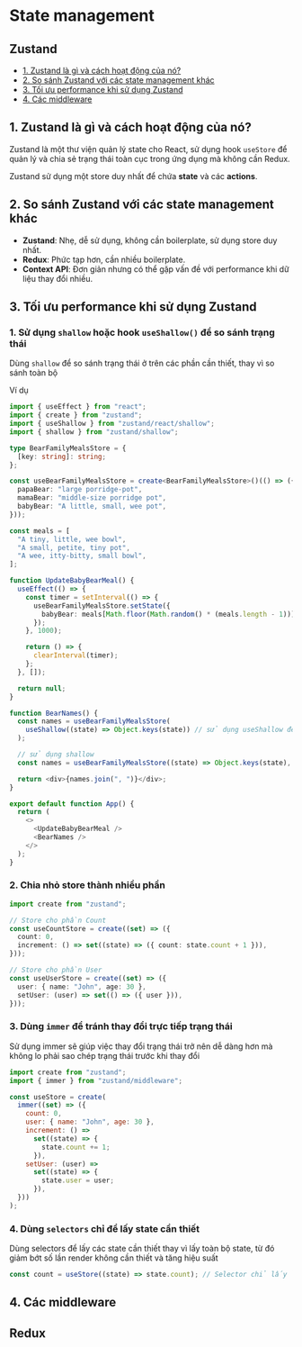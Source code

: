 # State management

## Zustand

- [1. Zustand là gì và cách hoạt động của nó?](#1-zustand-là-gì-và-cách-hoạt-động-của-nó)
- [2. So sánh Zustand với các state management khác](#2-so-sánh-zustand-với-các-state-management-khác)
- [3. Tối ưu performance khi sử dụng Zustand](#3-tối-ưu-performance-khi-sử-dụng-zustand)
- [4. Các middleware](#4-các-middleware)

## 1. Zustand là gì và cách hoạt động của nó?

Zustand là một thư viện quản lý state cho React, sử dụng hook `useStore` để quản lý và chia sẻ trạng thái toàn cục trong ứng dụng mà không cần Redux.

Zustand sử dụng một store duy nhất để chứa **state** và các **actions**.

## 2. So sánh Zustand với các state management khác

- **Zustand**: Nhẹ, dễ sử dụng, không cần boilerplate, sử dụng store duy nhất.
- **Redux**: Phức tạp hơn, cần nhiều boilerplate.
- **Context API**: Đơn giản nhưng có thể gặp vấn đề với performance khi dữ liệu thay đổi nhiều.

## 3. Tối ưu performance khi sử dụng Zustand

### 1. Sử dụng `shallow` hoặc hook `useShallow()` để so sánh trạng thái

Dùng `shallow` để so sánh trạng thái ở trên các phần cần thiết, thay vì so sánh toàn bộ

Ví dụ

```ts
import { useEffect } from "react";
import { create } from "zustand";
import { useShallow } from "zustand/react/shallow";
import { shallow } from "zustand/shallow";

type BearFamilyMealsStore = {
  [key: string]: string;
};

const useBearFamilyMealsStore = create<BearFamilyMealsStore>()(() => ({
  papaBear: "large porridge-pot",
  mamaBear: "middle-size porridge pot",
  babyBear: "A little, small, wee pot",
}));

const meals = [
  "A tiny, little, wee bowl",
  "A small, petite, tiny pot",
  "A wee, itty-bitty, small bowl",
];

function UpdateBabyBearMeal() {
  useEffect(() => {
    const timer = setInterval(() => {
      useBearFamilyMealsStore.setState({
        babyBear: meals[Math.floor(Math.random() * (meals.length - 1))],
      });
    }, 1000);

    return () => {
      clearInterval(timer);
    };
  }, []);

  return null;
}

function BearNames() {
  const names = useBearFamilyMealsStore(
    useShallow((state) => Object.keys(state)) // sử dụng useShallow để keep lại key, vì key không change -> component BearNames sẽ không bị re-render
  );

  // sử dụng shallow
  const names = useBearFamilyMealsStore((state) => Object.keys(state), shallow);

  return <div>{names.join(", ")}</div>;
}

export default function App() {
  return (
    <>
      <UpdateBabyBearMeal />
      <BearNames />
    </>
  );
}
```

### 2. Chia nhỏ store thành nhiều phần

```ts
import create from "zustand";

// Store cho phần Count
const useCountStore = create((set) => ({
  count: 0,
  increment: () => set((state) => ({ count: state.count + 1 })),
}));

// Store cho phần User
const useUserStore = create((set) => ({
  user: { name: "John", age: 30 },
  setUser: (user) => set(() => ({ user })),
}));
```

### 3. Dùng `immer` để tránh thay đổi trực tiếp trạng thái

Sử dụng immer sẽ giúp việc thay đổi trạng thái trở nên dễ dàng hơn mà không lo phải sao chép trạng thái trước khi thay đổi

```js
import create from "zustand";
import { immer } from "zustand/middleware";

const useStore = create(
  immer((set) => ({
    count: 0,
    user: { name: "John", age: 30 },
    increment: () =>
      set((state) => {
        state.count += 1;
      }),
    setUser: (user) =>
      set((state) => {
        state.user = user;
      }),
  }))
);
```

### 4. Dùng `selectors` chỉ để lấy state cần thiết

Dùng selectors để lấy các state cần thiết thay vì lấy toàn bộ state, từ đó giảm bớt số lần render không cần thiết và tăng hiệu suất

```js
const count = useStore((state) => state.count); // Selector chỉ lấy `count`
```

## 4. Các middleware

## Redux
